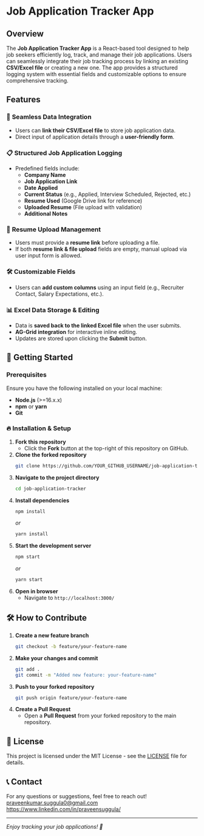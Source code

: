 # Job Application Tracker App

## Overview
The **Job Application Tracker App** is a React-based tool designed to help job seekers efficiently log, track, and manage their job applications. Users can seamlessly integrate their job tracking process by linking an existing **CSV/Excel file** or creating a new one. The app provides a structured logging system with essential fields and customizable options to ensure comprehensive tracking.

## Features
### 🔗 **Seamless Data Integration**
- Users can **link their CSV/Excel file** to store job application data.
- Direct input of application details through a **user-friendly form**.

### 📋 **Structured Job Application Logging**
- Predefined fields include:
  - **Company Name**
  - **Job Application Link**
  - **Date Applied**
  - **Current Status** (e.g., Applied, Interview Scheduled, Rejected, etc.)
  - **Resume Used** (Google Drive link for reference)
  - **Uploaded Resume** (File upload with validation)
  - **Additional Notes**

### 📂 **Resume Upload Management**
- Users must provide a **resume link** before uploading a file.
- If both **resume link & file upload** fields are empty, manual upload via user input form is allowed.

### 🛠 **Customizable Fields**
- Users can **add custom columns** using an input field (e.g., Recruiter Contact, Salary Expectations, etc.).

### 📊 **Excel Data Storage & Editing**
- Data is **saved back to the linked Excel file** when the user submits.
- **AG-Grid integration** for interactive inline editing.
- Updates are stored upon clicking the **Submit** button.

## 🚀 Getting Started
### Prerequisites
Ensure you have the following installed on your local machine:
- **Node.js** (>=16.x.x)
- **npm** or **yarn**
- **Git**

### 🔥 Installation & Setup
1. **Fork this repository**
   - Click the **Fork** button at the top-right of this repository on GitHub.
2. **Clone the forked repository**
   ```sh
   git clone https://github.com/YOUR_GITHUB_USERNAME/job-application-tracker.git
   ```
3. **Navigate to the project directory**
   ```sh
   cd job-application-tracker
   ```
4. **Install dependencies**
   ```sh
   npm install
   ```
   _or_
   ```sh
   yarn install
   ```
5. **Start the development server**
   ```sh
   npm start
   ```
   _or_
   ```sh
   yarn start
   ```
6. **Open in browser**
   - Navigate to `http://localhost:3000/`

## 🛠 How to Contribute
1. **Create a new feature branch**
   ```sh
   git checkout -b feature/your-feature-name
   ```
2. **Make your changes and commit**
   ```sh
   git add .
   git commit -m "Added new feature: your-feature-name"
   ```
3. **Push to your forked repository**
   ```sh
   git push origin feature/your-feature-name
   ```
4. **Create a Pull Request**
   - Open a **Pull Request** from your forked repository to the main repository.

## 📜 License
This project is licensed under the MIT License - see the [LICENSE](LICENSE) file for details.

## 📞 Contact
For any questions or suggestions, feel free to reach out!
praveenkumar.suggula0@gmail.com
https://www.linkedin.com/in/praveensuggula/

---
_Enjoy tracking your job applications! 🚀_
